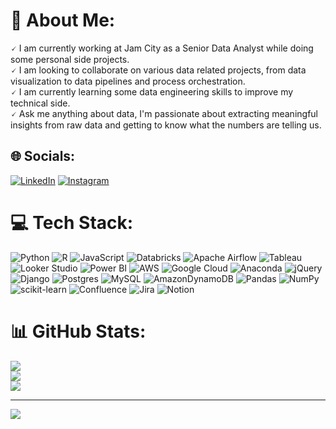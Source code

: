 # 💫 About Me:
🗸 I am currently working at Jam City as a Senior Data Analyst while doing some personal side projects.<br> 🗸 I am looking to collaborate on various data related projects, from data visualization to data pipelines and process orchestration.<br> 🗸 I am currently learning some data engineering skills to improve my technical side.<br> 🗸 Ask me anything about data, I'm passionate about extracting meaningful insights from raw data and getting to know what the numbers are telling us.


## 🌐 Socials:
[![LinkedIn](https://img.shields.io/badge/LinkedIn-%230077B5.svg?logo=linkedin&logoColor=white)](https://linkedin.com/in/juan-brekes-gregoris) [![Instagram](https://img.shields.io/badge/Instagram-%23E4405F.svg?logo=Instagram&logoColor=white)](https://instagram.com/juan_gregoris) 

# 💻 Tech Stack:
![Python](https://img.shields.io/badge/python-3670A0?style=flat&logo=python&logoColor=ffdd54) ![R](https://img.shields.io/badge/r-%23276DC3.svg?style=flat&logo=r&logoColor=white) ![JavaScript](https://img.shields.io/badge/javascript-%23323330.svg?style=flat&logo=javascript&logoColor=%23F7DF1E) ![Databricks](https://img.shields.io/badge/Databricks-%23000000.svg?style=flat&logo=databricks&logoColor=white&color=red) ![Apache Airflow](https://img.shields.io/badge/Apache%20Airflow-017CEE?style=flat&logo=Apache%20Airflow&logoColor=white) ![Tableau](https://img.shields.io/badge/Tableau-%23000000.svg?style=flat&logo=tableau&logoColor=white&color=blue) ![Looker Studio](https://img.shields.io/badge/Looker_Studio-%23000000.svg?style=flat&logo=looker&color=lightgrey) ![Power BI](https://img.shields.io/badge/Power_BI-%23000000.svg?style=flat&logo=powerbi&logoColor=yellow&color=black) ![AWS](https://img.shields.io/badge/AWS-%23FF9900.svg?style=flat&logo=amazon-aws&logoColor=white) ![Google Cloud](https://img.shields.io/badge/Google%20Cloud-%234285F4.svg?style=flat&logo=google-cloud&logoColor=white) ![Anaconda](https://img.shields.io/badge/Anaconda-%2344A833.svg?style=flat&logo=anaconda&logoColor=white) ![jQuery](https://img.shields.io/badge/jquery-%230769AD.svg?style=flat&logo=jquery&logoColor=white) ![Django](https://img.shields.io/badge/django-%23092E20.svg?style=flat&logo=django&logoColor=white) ![Postgres](https://img.shields.io/badge/postgres-%23316192.svg?style=flat&logo=postgresql&logoColor=white) ![MySQL](https://img.shields.io/badge/mysql-%2300f.svg?style=flat&logo=mysql&logoColor=white) ![AmazonDynamoDB](https://img.shields.io/badge/Amazon%20DynamoDB-4053D6?style=flat&logo=Amazon%20DynamoDB&logoColor=white) ![Pandas](https://img.shields.io/badge/pandas-%23150458.svg?style=flat&logo=pandas&logoColor=white) ![NumPy](https://img.shields.io/badge/numpy-%23013243.svg?style=flat&logo=numpy&logoColor=white) ![scikit-learn](https://img.shields.io/badge/scikit--learn-%23F7931E.svg?style=flat&logo=scikit-learn&logoColor=white) ![Confluence](https://img.shields.io/badge/confluence-%23172BF4.svg?style=flat&logo=confluence&logoColor=white) ![Jira](https://img.shields.io/badge/jira-%230A0FFF.svg?style=flat&logo=jira&logoColor=white) ![Notion](https://img.shields.io/badge/Notion-%23000000.svg?style=flat&logo=notion&logoColor=white)
# 📊 GitHub Stats:
![](https://github-readme-stats.vercel.app/api?username=jbrekes&theme=nightowl&hide_border=false&include_all_commits=false&count_private=false)<br/>
![](https://github-readme-streak-stats.herokuapp.com/?user=jbrekes&theme=nightowl&hide_border=false)<br/>
![](https://github-readme-stats.vercel.app/api/top-langs/?username=jbrekes&theme=nightowl&hide_border=false&include_all_commits=false&count_private=false&layout=compact)

---
[![](https://visitcount.itsvg.in/api?id=jbrekes&icon=0&color=0)](https://visitcount.itsvg.in)

<!-- Proudly created with GPRM ( https://gprm.itsvg.in ) -->

<!--
**jbrekes/jbrekes** is a ✨ _special_ ✨ repository because its `README.md` (this file) appears on your GitHub profile.
